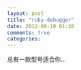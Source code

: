 ```yaml
---
layout: post
title: "ruby-debugger"
date: 2012-09-10 01:28
comments: true
categories: 
---
```


总有一款型号适合你...